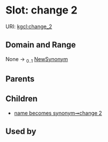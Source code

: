 
# Slot: change 2




URI: [kgcl:change_2](http://w3id.org/kgcl/change_2)


## Domain and Range

None &#8594;  <sub>0..1</sub> [NewSynonym](NewSynonym.md)

## Parents


## Children

 *  [name becomes synonym➞change 2](name_becomes_synonym_change_2.md)

## Used by

